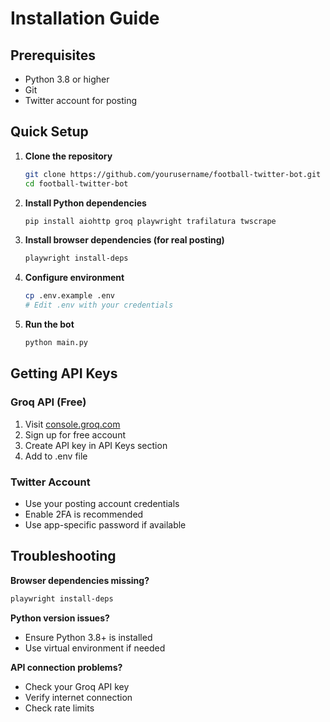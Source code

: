 # Installation Guide

## Prerequisites
- Python 3.8 or higher
- Git
- Twitter account for posting

## Quick Setup

1. **Clone the repository**
   ```bash
   git clone https://github.com/yourusername/football-twitter-bot.git
   cd football-twitter-bot
   ```

2. **Install Python dependencies**
   ```bash
   pip install aiohttp groq playwright trafilatura twscrape
   ```

3. **Install browser dependencies (for real posting)**
   ```bash
   playwright install-deps
   ```

4. **Configure environment**
   ```bash
   cp .env.example .env
   # Edit .env with your credentials
   ```

5. **Run the bot**
   ```bash
   python main.py
   ```

## Getting API Keys

### Groq API (Free)
1. Visit [console.groq.com](https://console.groq.com)
2. Sign up for free account
3. Create API key in API Keys section
4. Add to .env file

### Twitter Account
- Use your posting account credentials
- Enable 2FA is recommended
- Use app-specific password if available

## Troubleshooting

**Browser dependencies missing?**
```bash
playwright install-deps
```

**Python version issues?**
- Ensure Python 3.8+ is installed
- Use virtual environment if needed

**API connection problems?**
- Check your Groq API key
- Verify internet connection
- Check rate limits